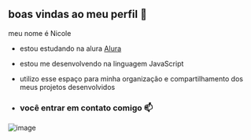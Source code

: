 ## boas vindas ao meu perfil 💙

meu nome é Nicole

- estou estudando na alura [Alura](https://www.alura.com.br)
- estou me desenvolvendo na linguagem JavaScript
- utilizo esse espaço para minha organização e compartilhamento dos meus projetos desenvolvidos

- ### você entrar em contato comigo 📫





![image](https://github.com/user-attachments/assets/27bfd9e8-46fd-4484-9f13-57d1e829da4c)
